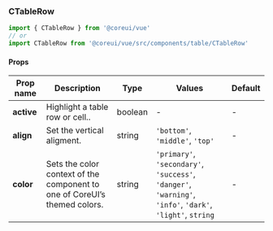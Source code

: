 ### CTableRow

```jsx
import { CTableRow } from '@coreui/vue'
// or
import CTableRow from '@coreui/vue/src/components/table/CTableRow'
```

#### Props

| Prop name  | Description                                                               | Type    | Values                                                                                                    | Default |
| ---------- | ------------------------------------------------------------------------- | ------- | --------------------------------------------------------------------------------------------------------- | ------- |
| **active** | Highlight a table row or cell..                                           | boolean | -                                                                                                         | -       |
| **align**  | Set the vertical aligment.                                                | string  | `'bottom'`, `'middle'`, `'top'`                                                                           | -       |
| **color**  | Sets the color context of the component to one of CoreUI’s themed colors. | string  | `'primary'`, `'secondary'`, `'success'`, `'danger'`, `'warning'`, `'info'`, `'dark'`, `'light'`, `string` | -       |
